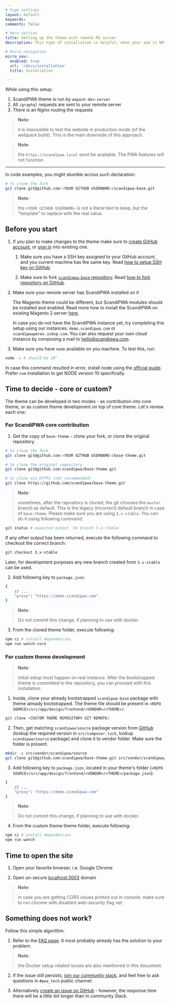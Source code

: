 ```yaml
---
# Page settings
layout: default
keywords:
comments: false

# Hero section
title: Setting up the theme with remote M2 server
description: This type of installation is helpful, when your aim is NOT to develop a backend functionality, rather only modify frontend.

# Micro navigation
micro_nav:
  enabled: true
  url: '/docs/installation'
  title: Installation

---
```


While using this setup:

1. ScandiPWA theme is run by `wepack-dev-server`
2. All `/graphql` requests are sent to your remote server
3. There is an Nginx routing the requests

> **Note**:
>
> it is impossible to test the website in production mode (of the webpack build). This is the main downside of this approach.

> **Note**:
>
> the `https://scandipwa.local` wont be available. The PWA features will not function.

<hr>

In code examples, you might stumble across such declaration:

```bash
# to clone the fork
git clone git@github.com:<YOUR GITHUB USERNAME>/scandipwa-base.git
```

> **Note**:
>
> the `<YOUR GITHUB USERNAME>` is not a literal text to keep, but the "template" to replace with the real value.

## Before you start

1. If you plan to make changes to the theme make sure to [create GitHub account](https://github.com/join), or [sign in](https://github.com/login) into existing one.

    1. Make sure you have a SSH key assigned to your GitHub account, and you current machine has the same key. Read [how to setup SSH key on GitHub](https://help.github.com/en/github/authenticating-to-github/adding-a-new-ssh-key-to-your-github-account).

    2. Make sure to fork [`scandipwa-base` repository](https://github.com/scandipwa/base-theme). Read [how to fork repository on GitHub](https://help.github.com/en/github/getting-started-with-github/fork-a-repo).

2. Make sure your remote server has ScandiPWA installed on it

    The Magento theme could be different, but ScandiPWA modules should be installed and enabled. Read more how to install the ScandiPWA on existing Magento 2 server [here](/docs/on-existing-m2.html).

    In case you do not have the ScandiPWA instance yet, try completing this setup using our instances: `demo.scandipwa.com` or `scandipwapmrev.indvp.com`. You can also request your own cloud instance by composing a mail to hello@scandipwa.com.

3. Make sure you have `node` available on you machine. To test this, run:

```bash
node -v # should be 10^
```

In case this command resulted in error, install node using the [official guide](https://nodejs.org/en/download/package-manager/). Prefer `nvm` installation to get NODE version 10 specifically.

## Time to decide - core or custom?

The theme can be developed in two modes - as contribution into core theme, or as custom theme development on top of core theme. Let's review each one:

### For ScandiPWA core contribution

1. Get the copy of `base-theme` - clone your fork, or clone the original repository.

```bash
# to clone the fork
git clone git@github.com:<YOUR GITHUB USERNAME>/base-theme.git

# to clone the original repository
git clone git@github.com:scandipwa/base-theme.git

# to clone via HTTPS (not recommended)
git clone https://github.com/scandipwa/base-theme.git
```

> **Note**:
>
> sometimes, after the repository is cloned, the git chooses the `master` branch as default. This is the legacy (incorrect) default branch in case of `base-theme`. Please make sure you are using `3.x-stable`. You can do it using following command:

```bash
git status # expected output `On branch 3.x-stable`
```

If any other output has been returned, execute the following command to checkout the correct branch:

```bash
git checkout 3.x-stable
```

Later, for development purposes any new branch created from `3.x-stable` can be used.

2. Add following key to `package.json`:

```bash
{
    // ...
    "proxy": "https://demo.scandipwa.com"
}
```

> **Note**:
>
> Do not commit this change, if planning to use with docker.

3. From the cloned theme folder, execute following:

```bash
npm ci # install dependencies
npm run watch-core
```

### For custom theme development

> **Note**:
>
> initial setup must happen on real instance. After the bootstrapped theme is committed to the repository, you can proceed with this installation.

1. Inside, clone your already bootstrapped `scandipwa-base` package with theme already bootstrapped. The theme file should be present in `<REPO SOURCE>/src/app/design/frontend/<VENDOR>/<THEME>/`.

```bash
git clone <CUSTOM THEME REPOSITORY GIT REMOTE>
```

2. Then, get matching `scandipwa/source` package version from [GitHub](https://github.com/scandipwa/base-theme) (lookup the required version in `src/composer.lock`, lookup `scandipwa/source` package) and clone it to vendor folder. Make sure the folder is present.

```bash
mkdir -p src/vendor/scandipwa/source
git clone git@github.com:scandipwa/base-theme.git src/vendor/scandipwa/source
```

3. Add following key to `package.json`, located in your theme's folder (`<REPO SOURCE>/src/app/design/frontend/<VENDOR>/<THEME>/package.json`):

```bash
{
    // ...
    "proxy": "https://demo.scandipwa.com"
}
```

> **Note**:
>
> Do not commit this change, if planning to use with docker.

4. From the custom theme theme folder, execute following:

```bash
npm ci # install dependencies
npm run watch
```

## Time to open the site

1. Open your favorite browser, i.e. Google Chrome

2. Open un-secure [localhost:3003](localhost:3003l) domain

> **Note**:
>
> in case you are getting CORS issues printed out in console, make sure to run chrome with disabled web-security flag set.

## Something does not work?

Follow this simple algorithm:

1. Refer to the [FAQ page](./development.html). It most probably already has the solution to your problem.

> **Note**:
>
> the Docker setup related issues are also mentioned in this document.

2. If the issue still persists, [join our community slack](https://join.slack.com/t/scandipwa/shared_invite/enQtNzE2Mjg1Nzg3MTg5LTQwM2E2NmQ0NmQ2MzliMjVjYjQ1MTFiYWU5ODAyYTYyMGQzNWM3MDhkYzkyZGMxYTJlZWI1N2ExY2Q1MDMwMTk), and feel free to ask questions in `#pwa_tech` public channel.

3. Alternatively [create an issue on GitHub](https://github.com/scandipwa/scandipwa-base/issues/new/choose) - however, the response time there will be a little-bit longer than in community Slack.

